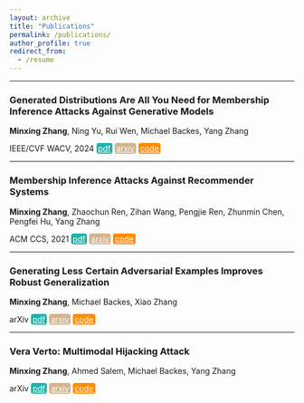 ```yaml
---
layout: archive
title: "Publications"
permalink: /publications/
author_profile: true
redirect_from:
  - /resume
---
```


<style type="text/css" rel="stylesheet">
.btn--paper {
color: white;
background-color: lightseagreen;
padding: 1px 3px;
text-align: center;
border-radius: 4px;
a { TEXT-DECORATION:none }
}
.btn--arxiv {
color: white;
background-color: tan;
padding: 1px 3px;
text-align: center;
border-radius: 4px;
a { TEXT-DECORATION:none }
}
.btn--code {
color: white;
background-color: DARKORANGE;
padding: 1px 3px;
text-align: center;
border-radius: 4px;
a { TEXT-DECORATION:none }
}
</style>

-------------------------------------

### **Generated Distributions Are All You Need for Membership Inference Attacks Against Generative Models**

**Minxing Zhang**, Ning Yu, Rui Wen, Michael Backes, Yang Zhang

IEEE/CVF WACV, 2024
<a href="https://arxiv.org/pdf/2310.19410" class="btn--paper" target="_blank">pdf</a>
<a href="https://arxiv.org/abs/2310.19410" class="btn--arxiv" target="_blank">arxiv</a>
<a href="https://github.com/minxingzhang/MIAGM" class="btn--code" target="_blank">code</a>

-------------------------------------

### **Membership Inference Attacks Against Recommender Systems**

**Minxing Zhang**, Zhaochun Ren, Zihan Wang, Pengjie Ren, Zhunmin Chen, Pengfei Hu, Yang Zhang

ACM CCS, 2021
<a href="https://arxiv.org/pdf/2109.08045" class="btn--paper" target="_blank">pdf</a>
<a href="https://arxiv.org/abs/2109.08045" class="btn--arxiv" target="_blank">arxiv</a>
<a href="https://github.com/minxingzhang/MIARS" class="btn--code" target="_blank">code</a>

-------------------------------------

### **Generating Less Certain Adversarial Examples Improves Robust Generalization**

**Minxing Zhang**, Michael Backes, Xiao Zhang

arXiv
<a href="https://arxiv.org/pdf/2310.04539" class="btn--paper" target="_blank">pdf</a>
<a href="https://arxiv.org/abs/2310.04539" class="btn--arxiv" target="_blank">arxiv</a>
<a href="https://github.com/TrustMLRG/AdvCertainty" class="btn--code" target="_blank">code</a>

-------------------------------------

### **Vera Verto: Multimodal Hijacking Attack**

**Minxing Zhang**, Ahmed Salem, Michael Backes, Yang Zhang

arXiv
<a href="https://arxiv.org/pdf/2408.00129" class="btn--paper" target="_blank">pdf</a>
<a href="https://arxiv.org/abs/2408.00129" class="btn--arxiv" target="_blank">arxiv</a>
<a href="https://github.com/minxingzhang/ModalHijacking" class="btn--code" target="_blank">code</a>
